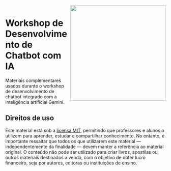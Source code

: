 <img src="https://github.com/user-attachments/assets/1c6d08b5-22e2-4577-9046-c400fc46d033" align="right" width="300">

# Workshop de Desenvolvimento de Chatbot com IA

Materiais complementares usados durante o workshop de desenvolvimento de chatbot integrado com a inteligência artificial Gemini.

## Direitos de uso

Este material está sob a [licensa MIT](https://github.com/ArturColen/Chatbot-with-AI-Workshop/blob/main/LICENSE.md), permitindo que professores e alunos o utilizem para aprender, estudar e compartilhar conhecimento. No entanto, é importante ressaltar que todos os que utilizarem este material — independentemente da finalidade — devem manter a referência ao material original. O conteúdo não pode ser utilizado para criar livros, apostilas ou outros materiais destinados à venda, com o objetivo de obter lucro financeiro, seja por autores, editoras ou instituições de ensino.

